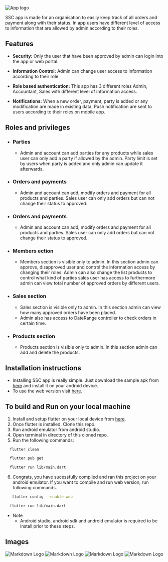 <!-- Images -->

![App logo](https://github.com/Alabhya268/SSC/blob/master/assets/logos/launcher_icon.png?raw=true)

SSC app is made for an organisation to easily keep track of all orders and payment along with their status. In app users have different level of access to information that are allowed by admin according to their roles.

## Features

- **Security:** Only the user that have been approved by admin can login into the app or web portal.

- **Information Control:** Admin can change user access to information according to their role.

- **Role based authentication:** This app has 3 different roles Admin, Accountant, Sales with different level of information access.

- **Notifications:** When a new order, payment, party is added or any modification are made in existing data, Push notification are sent to users according to their roles on mobile app.

## Roles and privileges

- ### **Parties**

  - Admin and account can add parties for any products while sales user can only add a party if allowed by the admin. Party limit is set by users when party is added and only admin can update it afterwards.

- ### **Orders and payments**

  - Admin and account can add, modify orders and payment for all products and parties. Sales user can only add orders but can not change their status to approved.

- ### **Orders and payments**

  - Admin and account can add, modify orders and payment for all products and parties. Sales user can only add orders but can not change their status to approved.

- ### **Members ection**

  - Members section is visible only to admin. In this section admin can approve, disapproved user and control the information access by changing their roles. Admin can also change the list products to control what kind of parties sales user has access to furthermore admin can view total number of approved orders by different users.

- ### **Sales section**

  - Sales section is visible only to admin. In this section admin can view how many approved orders have been placed.
  - Admin also has access to DateRange controller to check orders in certain time.

- ### **Products section**
  - Products section is visible only to admin. In this section admin can add and delete the products.

## Installation instructions

- Installing SSC app is really simple. Just download the sample apk from [here]() and install it on your android device.
- To use the web version visit [here](https://ssq-chq.firebaseapp.com/#/).

## To build and Run on your local machine

1. Install and setup flutter on your local device from [here](https://flutter.dev/docs/get-started/install).
2. Once flutter is installed, Clone this repo.
3. Run android emulator from android studio.
4. Open terminal in directory of this cloned repo.
5. Run the following commands:

```bash
  flutter clean
```

```bash
  flutter pub get
```

```bash
  flutter run lib/main.dart
```

6. Congrats, you have sucessfully compiled and ran this project on your android emulator. If you want to compile and run web version, run following commands.

```bash
   flutter config --enable-web
```

```bash
  flutter run lib/main.dart
```

- Note
  - Android studio, android sdk and android emulator is required to be install prior to these steps.

## Images

![Markdown Logo](https://github.com/Alabhya268/SSC/blob/master/assets/screenshots/mobile1.png?raw=true)
![Markdown Logo](https://github.com/Alabhya268/SSC/blob/master/assets/screenshots/mobile2.png?raw=true)
![Markdown Logo](https://github.com/Alabhya268/SSC/blob/master/assets/screenshots/web1.png?raw=true)
![Markdown Logo](https://github.com/Alabhya268/SSC/blob/master/assets/screenshots/web2.png?raw=true)
